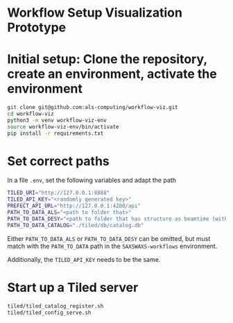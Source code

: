 # Workflow Setup Visualization Prototype

# Initial setup: Clone the repository, create an environment, activate the environment

```bash
git clone git@github.com:als-computing/workflow-viz.git
cd workflow-viz
python3 -m venv workflow-viz-env
source workflow-viz-env/bin/activate
pip install -r requirements.txt
```

# Set correct paths

In a file `.env`, set the following variables and adapt the path 

```bash
TILED_URI="http://127.0.0.1:8888"
TILED_API_KEY="<randomly generated key>"
PREFECT_API_URL="http://127.0.0.1:4200/api"
PATH_TO_DATA_ALS="<path to folder that>"
PATH_TO_DATA_DESY="<path to folder that has structure as beamtime (with subfolders /raw, /processed/ ...)>"
PATH_TO_DATA_CATALOG="./tiled/db/catalog.db"
```

Either `PATH_TO_DATA_ALS` or `PATH_TO_DATA_DESY` can be omitted, but must match with the `PATH_TO_DATA` path in the `SAXSWAXS-workflows` environment.

Additionally, the `TILED_API_KEY` needs to be the same.

# Start up a Tiled server

```bash
tiled/tiled_catalog_register.sh
tiled/tiled_config_serve.sh
```